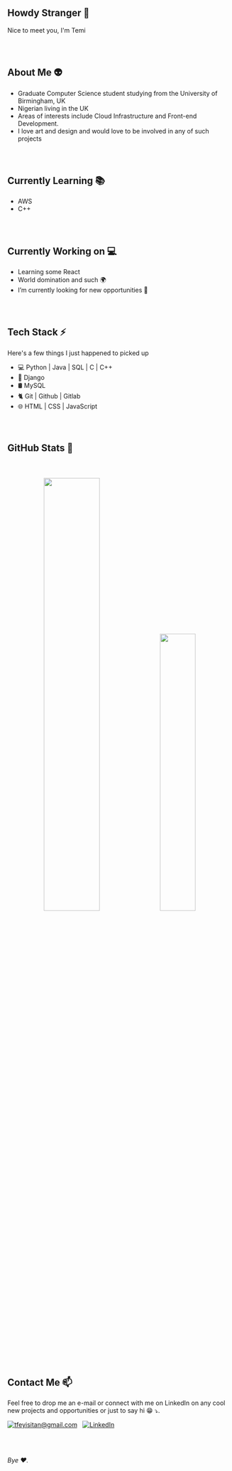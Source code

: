 <!-- This is a comment![](images/banner.png) -->

##  Howdy Stranger 👋 

Nice to meet you, I'm Temi

### &nbsp;

## About Me 👽

- Graduate Computer Science student studying from the University of Birmingham, UK
- Nigerian living in the UK 
- Areas of interests include Cloud Infrastructure and Front-end Development.
- I love art and design and would love to be involved in any of such projects

### &nbsp;

## Currently Learning 📚
- AWS
- C++
### &nbsp;

## Currently Working on 💻 

- Learning some React
- World domination and such 🌍
- I’m currently looking for new opportunities 🔭

### &nbsp;

## Tech Stack ⚡
Here's a few things I just happened to picked up

- 💻 Python | Java | SQL | C | C++
- 🐍 Django
- 🛢️ MySQL
- 🐈 Git | Github | Gitlab
- 🌐 HTML | CSS | JavaScript

### &nbsp;

## GitHub Stats 👀

#### &nbsp;

<p align="middle">

  <img src="https://github-readme-stats.vercel.app/api?username=epotimeT&count_private=true&show_icons=true&hide=contribs" width="50%" />
  &nbsp;
  <img src="https://github-readme-stats.vercel.app/api/top-langs/?username=epotimeT&layout=compact" width="40%" /> 

</p>


### &nbsp;

## Contact Me 📫

Feel free to drop me an e-mail or connect with me on LinkedIn on any cool new projects and opportunities or just to say hi 😁 ⤵. 



<a href="mailto:tfeyisitan@gmail.com">![tfeyisitan@gmail.com](https://img.shields.io/badge/Gmail-D14836?style=for-the-badge&logo=gmail&logoColor=white)</a> &nbsp;  <a href="https://www.linkedin.com/in/temitope-feyisitan/">![LinkedIn](https://img.shields.io/badge/LinkedIn-0077B5?style=for-the-badge&logo=linkedin&logoColor=white)</a> &nbsp;



### &nbsp;

###### Bye ❤️.

